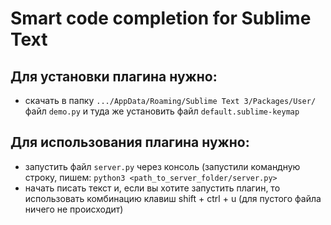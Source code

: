 # Smart code completion for Sublime Text

## Для  установки плагина нужно:

- скачать в папку `.../AppData/Roaming/Sublime Text 3/Packages/User/` файл `demo.py` и туда же установить файл `default.sublime-keymap`


## Для использования плагина нужно:

- запустить файл `server.py` через консоль (запустили командную строку, пишем: `python3 <path_to_server_folder/server.py>`
- начать писать текст и, если вы хотите запустить плагин, то использовать комбинацию клавиш shift + ctrl + u (для пустого файла ничего не происходит)
